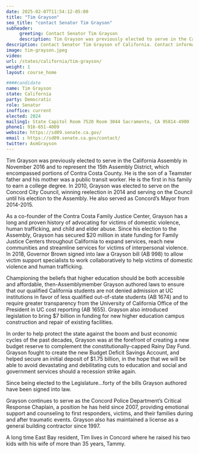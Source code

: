 ```yaml
---
date: 2025-02-07T11:54:12-05:00
title: "Tim Grayson"
seo_title: "contact Senator Tim Grayson"
subheader:
     greeting: Contact Senator Tim Grayson
     description: Tim Grayson was previously elected to serve in the California Assembly in November 2016 and to represent the 15th Assembly District, which encompassed portions of Contra Costa County.
description: Contact Senator Tim Grayson of California. Contact information for Tim Grayson includes email address, phone number, and mailing address.
image: tim-grayson.jpeg
video:
url: /states/california/tim-grayson/
weight: 1
layout: course_home

####candidate
name: Tim Grayson
state: California
party: Democratic
role: Senator
inoffice: current
elected: 2024
mailing1: State Capitol Room 7520 Room 3044 Sacramento, CA 95814-4900
phone1: 916-651-4009
website: https://sd09.senate.ca.gov/
email : https://sd09.senate.ca.gov/contact/
twitter: AsmGrayson
---
```

Tim Grayson was previously elected to serve in the California Assembly in November 2016 and to represent the 15th Assembly District, which encompassed portions of Contra Costa County. He is the son of a Teamster father and his mother was a public transit worker. He is the first in his family to earn a college degree. In 2010, Grayson was elected to serve on the Concord City Council, winning reelection in 2014 and serving on the Council until his election to the Assembly. He also served as Concord’s Mayor from 2014-2015.

As a co-founder of the Contra Costa Family Justice Center, Grayson has a long and proven history of advocating for victims of domestic violence, human trafficking, and child and elder abuse. Since his election to the Assembly, Grayson has secured $20 million in state funding for Family Justice Centers throughout California to expand services, reach new communities and streamline services for victims of interpersonal violence. In 2018, Governor Brown signed into law a Grayson bill (AB 998) to allow victim support specialists to work collaboratively to help victims of domestic violence and human trafficking.

Championing the beliefs that higher education should be both accessible and affordable, then-Assemblymember Grayson authored laws to ensure that our qualified California students are not denied admission at UC institutions in favor of less qualified out-of-state students (AB 1674) and to require greater transparency from the University of California Office of the President in UC cost reporting (AB 1655). Grayson also introduced legislation to bring $7 billion in funding for new higher education campus construction and repair of existing facilities.

In order to help protect the state against the boom and bust economic cycles of the past decades, Grayson was at the forefront of creating a new budget reserve to complement the constitutionally-capped Rainy Day Fund.  Grayson fought to create the new Budget Deficit Savings Account, and helped secure an initial deposit of $1.75 billion, in the hope that we will be able to avoid devastating and debilitating cuts to education and social and government services should a recession strike again.

Since being elected to the Legislature...forty of the bills Grayson authored have been signed into law.

Grayson continues to serve as the Concord Police Department’s Critical Response Chaplain, a position he has held since 2007, providing emotional support and counseling to first responders, victims, and their families during and after traumatic events. Grayson also has maintained a license as a general building contractor since 1997.

A long time East Bay resident, Tim lives in Concord where he raised his two kids with his wife of more than 35 years, Tammy.
